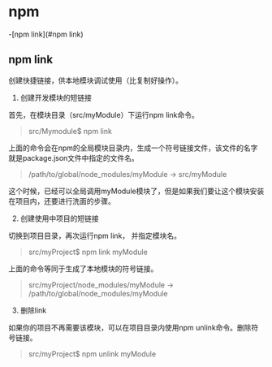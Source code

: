 # npm

-[npm link](#npm link)  

## npm link

创建快捷链接，供本地模块调试使用（比复制好操作）。  

1. 创建开发模块的短链接   

  首先，在模块目录（src/myModule）下运行npm link命令。  

  > src/Mymodule$  npm link  
  
  上面的命令会在npm的全局模块目录内，生成一个符号链接文件，该文件的名字就是package.json文件中指定的文件名。  

  > /path/to/global/node_modules/myModule -> src/myModule  
  
  这个时候，已经可以全局调用myModule模块了，但是如果我们要让这个模块安装在项目内，还要进行洗面的步骤。  

2. 创建使用中项目的短链接  

  切换到项目目录，再次运行npm link， 并指定模块名。  

  > src/myProject$ npm link myModule  
  
  上面的命令等同于生成了本地模块的符号链接。  

  > src/myProject/node_modules/myModule -> /path/to/global/node_modules/myModule  
  
3. 删除link  

  如果你的项目不再需要该模块，可以在项目目录内使用npm unlink命令。删除符号链接。  

  > src/myProject$ npm unlink myModule  
  